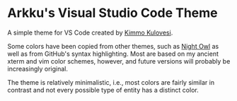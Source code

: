 # Arkku's Visual Studio Code Theme

A simple theme for VS Code created by [Kimmo Kulovesi](https://arkku.dev/).

Some colors have been copied from other themes, such as [Night Owl](https://github.com/sdras/night-owl-vscode-theme)
as well as from GitHub's syntax highlighting. Most are based on my ancient
xterm and vim color schemes, however, and future versions will probably
be increasingly original.

The theme is relatively minimalistic, i.e., most colors are fairly similar
in contrast and not every possible type of entity has a distinct color.

